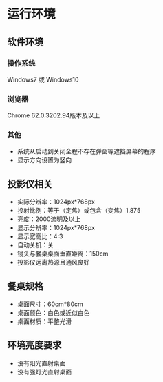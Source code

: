 # 运行环境

## 软件环境

### 操作系统
Windows7 或 Windows10

### 浏览器
Chrome 62.0.3202.94版本及以上

### 其他
* 系统从启动到关闭全程不存在弹窗等遮挡屏幕的程序
* 显示方向设置为竖向


## 投影仪相关
* 实际分辨率：1024px*768px
* 投射比例：等于（定焦）或包含（变焦）1.875
* 亮度：2000流明及以上
* 显示分辨率：1024px*768px
* 显示宽高比：4:3
* 自动关机：关
* 镜头与餐桌桌面垂直距离：150cm
* 投影仪远离热源且通风良好


## 餐桌规格
* 桌面尺寸：60cm*80cm
* 桌面颜色：白色或近似白色
* 桌面材质：平整光滑


## 环境亮度要求
* 没有阳光直射桌面
* 没有强灯光直射桌面
